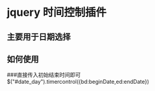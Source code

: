 # jquery 时间控制插件

## 主要用于日期选择

## 如何使用

###直接传入初始结束时间即可 $("#date_day").timercontrol({bd:beginDate,ed:endDate})